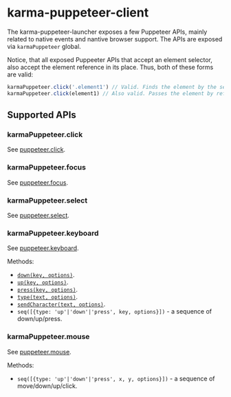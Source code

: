 # karma-puppeteer-client

The karma-puppeteer-launcher exposes a few Puppeteer APIs, mainly related to native
events and nantive browser support. The APIs are exposed via `karmaPuppeteer` global.

Notice, that all exposed Puppeeter APIs that accept an element selector, also
accept the element reference in its place. Thus, both of these forms are valid:

```js
karmaPuppeteer.click('.element1') // Valid. Finds the element by the selector.
karmaPuppeteer.click(element1) // Also valid. Passes the element by reference.
```

## Supported APIs

### karmaPuppeteer.click

See [puppeteer.click](https://github.com/puppeteer/puppeteer/blob/v3.0.4/docs/api.md#pageclickselector-options).

### karmaPuppeteer.focus

See [puppeteer.focus](https://github.com/puppeteer/puppeteer/blob/v3.0.4/docs/api.md#pagefocusselector).

### karmaPuppeteer.select

See [puppeteer.select](https://github.com/puppeteer/puppeteer/blob/master/docs/api.md#frameselectselector-values).

### karmaPuppeteer.keyboard

See [puppeteer.keyboard](https://github.com/puppeteer/puppeteer/blob/master/docs/api.md#class-keyboard).

Methods:

- [`down(key, options)`](https://github.com/puppeteer/puppeteer/blob/master/docs/api.md#keyboarddownkey-options).
- [`up(key, options)`](https://github.com/puppeteer/puppeteer/blob/master/docs/api.md#keyboardupkey-options).
- [`press(key, options)`](https://github.com/puppeteer/puppeteer/blob/master/docs/api.md#keyboardpresskey-options).
- [`type(text, options)`](https://github.com/puppeteer/puppeteer/blob/master/docs/api.md#keyboardtypetext-options).
- [`sendCharacter(text, options)`](https://github.com/puppeteer/puppeteer/blob/master/docs/api.md#keyboardsendcharacterchar).
- `seq([{type: 'up'|'down'|'press', key, options}])` - a sequence of down/up/press.

### karmaPuppeteer.mouse

See [puppeteer.mouse](https://github.com/puppeteer/puppeteer/blob/master/docs/api.md#class-mouse).

Methods:

- `seq([{type: 'up'|'down'|'press', x, y, options}])` - a sequence of move/down/up/click.
